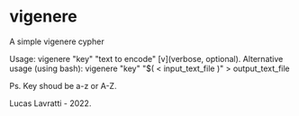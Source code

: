 # vigenere
A simple vigenere cypher

Usage: vigenere "key" "text to encode" [v](verbose, optional).
Alternative usage (using bash): vigenere "key" "$( < input_text_file )" > output_text_file

Ps. Key shoud be a-z or A-Z.

Lucas Lavratti - 2022.
